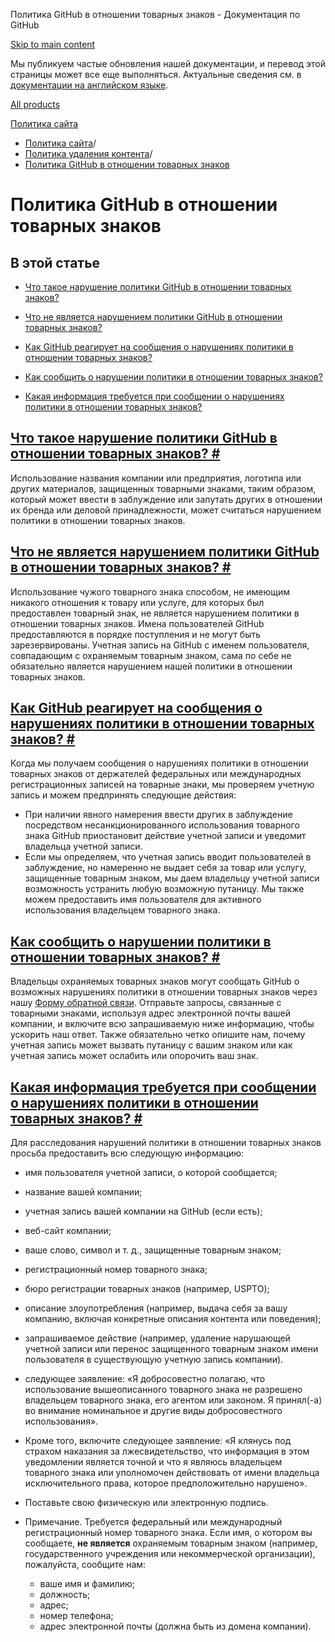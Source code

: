 Политика GitHub в отношении товарных знаков - Документация по GitHub

[Skip to main content](#main-content)

Мы публикуем частые обновления нашей документации, и перевод этой страницы может все еще выполняться. Актуальные сведения см. в [документации на английском языке](/en).

[All products](/ru)

[Политика сайта](/ru/site-policy)

* [Политика сайта](/ru/site-policy)/
* [Политика удаления контента](/ru/site-policy/content-removal-policies)/
* [Политика GitHub в отношении товарных знаков](/ru/site-policy/content-removal-policies/github-trademark-policy)

Политика GitHub в отношении товарных знаков
==========

В этой статье
----------

* [Что такое нарушение политики GitHub в отношении товарных знаков?](#what-is-a-github-trademark-policy-violation)

* [Что не является нарушением политики GitHub в отношении товарных знаков?](#what-is-not-a-github-trademark-policy-violation)

* [Как GitHub реагирует на сообщения о нарушениях политики в отношении товарных знаков?](#how-does-github-respond-to-reported-trademark-policy-violations)

* [Как сообщить о нарушении политики в отношении товарных знаков?](#how-do-i-report-a-trademark-policy-violation)

* [Какая информация требуется при сообщении о нарушениях политики в отношении товарных знаков?](#what-information-is-required-when-reporting-trademark-policy-violations)

[Что такое нарушение политики GitHub в отношении товарных знаков? #](#what-is-a-github-trademark-policy-violation)
----------

Использование названия компании или предприятия, логотипа или других материалов, защищенных товарными знаками, таким образом, который может ввести в заблуждение или запутать других в отношении их бренда или деловой принадлежности, может считаться нарушением политики в отношении товарных знаков.

[Что не является нарушением политики GitHub в отношении товарных знаков? #](#what-is-not-a-github-trademark-policy-violation)
----------

Использование чужого товарного знака способом, не имеющим никакого отношения к товару или услуге, для которых был предоставлен товарный знак, не является нарушением политики в отношении товарных знаков. Имена пользователей GitHub предоставляются в порядке поступления и не могут быть зарезервированы. Учетная запись на GitHub с именем пользователя, совпадающим с охраняемым товарным знаком, сама по себе не обязательно является нарушением нашей политики в отношении товарных знаков.

[Как GitHub реагирует на сообщения о нарушениях политики в отношении товарных знаков? #](#how-does-github-respond-to-reported-trademark-policy-violations)
----------

Когда мы получаем сообщения о нарушениях политики в отношении товарных знаков от держателей федеральных или международных регистрационных записей на товарные знаки, мы проверяем учетную запись и можем предпринять следующие действия:

* При наличии явного намерения ввести других в заблуждение посредством несанкционированного использования товарного знака GitHub приостановит действие учетной записи и уведомит владельца учетной записи.
* Если мы определяем, что учетная запись вводит пользователей в заблуждение, но намеренно не выдает себя за товар или услугу, защищенные товарным знаком, мы даем владельцу учетной записи возможность устранить любую возможную путаницу. Мы также можем предоставить имя пользователя для активного использования владельцем товарного знака.

[Как сообщить о нарушении политики в отношении товарных знаков? #](#how-do-i-report-a-trademark-policy-violation)
----------

Владельцы охраняемых товарных знаков могут сообщать GitHub о возможных нарушениях политики в отношении товарных знаков через нашу [Форму обратной связи](https://support.github.com/contact?tags=docs-trademark). Отправьте запросы, связанные с товарными знаками, используя адрес электронной почты вашей компании, и включите всю запрашиваемую ниже информацию, чтобы ускорить наш ответ. Также обязательно четко опишите нам, почему учетная запись может вызвать путаницу с вашим знаком или как учетная запись может ослабить или опорочить ваш знак.

[Какая информация требуется при сообщении о нарушениях политики в отношении товарных знаков? #](#what-information-is-required-when-reporting-trademark-policy-violations)
----------

Для расследования нарушений политики в отношении товарных знаков просьба предоставить всю следующую информацию:

* имя пользователя учетной записи, о которой сообщается;

* название вашей компании;

* учетная запись вашей компании на GitHub (если есть);

* веб-сайт компании;

* ваше слово, символ и т. д., защищенные товарным знаком;

* регистрационный номер товарного знака;

* бюро регистрации товарных знаков (например, USPTO);

* описание злоупотребления (например, выдача себя за вашу компанию, включая конкретные описания контента или поведения);

* запрашиваемое действие (например, удаление нарушающей учетной записи или перенос защищенного товарным знаком имени пользователя в существующую учетную запись компании).

* следующее заявление: «Я добросовестно полагаю, что использование вышеописанного товарного знака не разрешено владельцем товарного знака, его агентом или законом. Я принял(-а) во внимание номинальное и другие виды добросовестного использования».

* Кроме того, включите следующее заявление: «Я клянусь под страхом наказания за лжесвидетельство, что информация в этом уведомлении является точной и что я являюсь владельцем товарного знака или уполномочен действовать от имени владельца исключительного права, которое предположительно нарушено».

* Поставьте свою физическую или электронную подпись.

* Примечание. Требуется федеральный или международный регистрационный номер товарного знака. Если имя, о котором вы сообщаете, **не является** охраняемым товарным знаком (например, государственного учреждения или некоммерческой организации), пожалуйста, сообщите нам:

  * ваше имя и фамилию;
  * должность;
  * адрес;
  * номер телефона;
  * адрес электронной почты (должна быть из домена компании).
